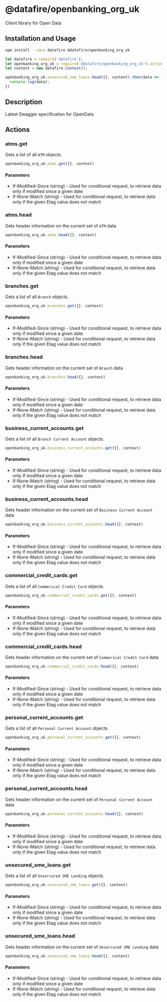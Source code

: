 # @datafire/openbanking_org_uk

Client library for Open Data

## Installation and Usage
```bash
npm install --save datafire @datafire/openbanking_org_uk
```

```js
let datafire = require('datafire');
let openbanking_org_uk = require('@datafire/openbanking_org_uk').actions;
let context = new datafire.Context();

openbanking_org_uk.unsecured_sme_loans.head({}, context).then(data => {
  console.log(data);
})
```

## Description
Latest Swagger specification for OpenData

## Actions
### atms.get
Gets a list of all `ATM` objects.


```js
openbanking_org_uk.atms.get({}, context)
```

#### Parameters
* If-Modified-Since (string) - Used for conditional request, to retrieve data only if modified since a given date
* If-None-Match (string) - Used for conditional request, to retrieve data only if the given Etag value does not match

### atms.head
Gets header information on the current set of `ATM` data


```js
openbanking_org_uk.atms.head({}, context)
```

#### Parameters
* If-Modified-Since (string) - Used for conditional request, to retrieve data only if modified since a given date
* If-None-Match (string) - Used for conditional request, to retrieve data only if the given Etag value does not match

### branches.get
Gets a list of all `Branch` objects.


```js
openbanking_org_uk.branches.get({}, context)
```

#### Parameters
* If-Modified-Since (string) - Used for conditional request, to retrieve data only if modified since a given date
* If-None-Match (string) - Used for conditional request, to retrieve data only if the given Etag value does not match

### branches.head
Gets header information on the current set of `Branch` data


```js
openbanking_org_uk.branches.head({}, context)
```

#### Parameters
* If-Modified-Since (string) - Used for conditional request, to retrieve data only if modified since a given date
* If-None-Match (string) - Used for conditional request, to retrieve data only if the given Etag value does not match

### business_current_accounts.get
Gets a list of all `Branch Current Account` objects.


```js
openbanking_org_uk.business_current_accounts.get({}, context)
```

#### Parameters
* If-Modified-Since (string) - Used for conditional request, to retrieve data only if modified since a given date
* If-None-Match (string) - Used for conditional request, to retrieve data only if the given Etag value does not match

### business_current_accounts.head
Gets header information on the current set of `Business Current Account` data


```js
openbanking_org_uk.business_current_accounts.head({}, context)
```

#### Parameters
* If-Modified-Since (string) - Used for conditional request, to retrieve data only if modified since a given date
* If-None-Match (string) - Used for conditional request, to retrieve data only if the given Etag value does not match

### commercial_credit_cards.get
Gets a list of all `Commerical Credit Card` objects.


```js
openbanking_org_uk.commercial_credit_cards.get({}, context)
```

#### Parameters
* If-Modified-Since (string) - Used for conditional request, to retrieve data only if modified since a given date
* If-None-Match (string) - Used for conditional request, to retrieve data only if the given Etag value does not match

### commercial_credit_cards.head
Gets header information on the current set of `Commerical Credit Card` data


```js
openbanking_org_uk.commercial_credit_cards.head({}, context)
```

#### Parameters
* If-Modified-Since (string) - Used for conditional request, to retrieve data only if modified since a given date
* If-None-Match (string) - Used for conditional request, to retrieve data only if the given Etag value does not match

### personal_current_accounts.get
Gets a list of all `Personal Current Account` objects.


```js
openbanking_org_uk.personal_current_accounts.get({}, context)
```

#### Parameters
* If-Modified-Since (string) - Used for conditional request, to retrieve data only if modified since a given date
* If-None-Match (string) - Used for conditional request, to retrieve data only if the given Etag value does not match

### personal_current_accounts.head
Gets header information on the current set of `Personal Current Account` data


```js
openbanking_org_uk.personal_current_accounts.head({}, context)
```

#### Parameters
* If-Modified-Since (string) - Used for conditional request, to retrieve data only if modified since a given date
* If-None-Match (string) - Used for conditional request, to retrieve data only if the given Etag value does not match

### unsecured_sme_loans.get
Gets a list of all `Unsercured SME Lending` objects.


```js
openbanking_org_uk.unsecured_sme_loans.get({}, context)
```

#### Parameters
* If-Modified-Since (string) - Used for conditional request, to retrieve data only if modified since a given date
* If-None-Match (string) - Used for conditional request, to retrieve data only if the given Etag value does not match

### unsecured_sme_loans.head
Gets header information on the current set of `Unsercured SME Lending` data


```js
openbanking_org_uk.unsecured_sme_loans.head({}, context)
```

#### Parameters
* If-Modified-Since (string) - Used for conditional request, to retrieve data only if modified since a given date
* If-None-Match (string) - Used for conditional request, to retrieve data only if the given Etag value does not match

